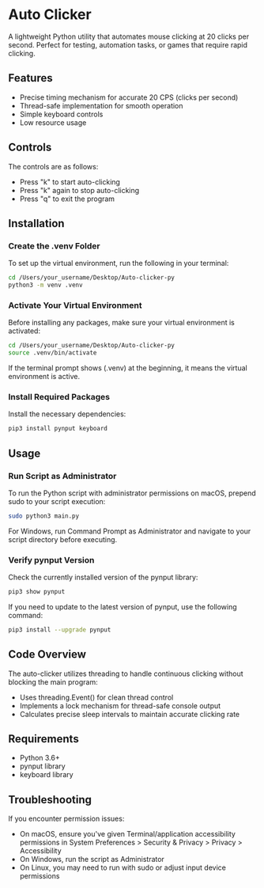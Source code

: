 # Auto Clicker

A lightweight Python utility that automates mouse clicking at 20 clicks per second. Perfect for testing, automation tasks, or games that require rapid clicking.

## Features

- Precise timing mechanism for accurate 20 CPS (clicks per second)
- Thread-safe implementation for smooth operation
- Simple keyboard controls
- Low resource usage

## Controls

The controls are as follows:
- Press "k" to start auto-clicking
- Press "k" again to stop auto-clicking
- Press "q" to exit the program

## Installation

### Create the .venv Folder

To set up the virtual environment, run the following in your terminal:
```bash
cd /Users/your_username/Desktop/Auto-clicker-py
python3 -m venv .venv
```

### Activate Your Virtual Environment

Before installing any packages, make sure your virtual environment is activated:
```bash
cd /Users/your_username/Desktop/Auto-clicker-py
source .venv/bin/activate
```
If the terminal prompt shows (.venv) at the beginning, it means the virtual environment is active.

### Install Required Packages

Install the necessary dependencies:
```bash
pip3 install pynput keyboard
```

## Usage

### Run Script as Administrator

To run the Python script with administrator permissions on macOS, prepend sudo to your script execution:
```bash
sudo python3 main.py
```
For Windows, run Command Prompt as Administrator and navigate to your script directory before executing.

### Verify pynput Version

Check the currently installed version of the pynput library:
```bash
pip3 show pynput
```
If you need to update to the latest version of pynput, use the following command:
```bash
pip3 install --upgrade pynput
```

## Code Overview

The auto-clicker utilizes threading to handle continuous clicking without blocking the main program:
- Uses threading.Event() for clean thread control
- Implements a lock mechanism for thread-safe console output
- Calculates precise sleep intervals to maintain accurate clicking rate

## Requirements

- Python 3.6+
- pynput library
- keyboard library

## Troubleshooting

If you encounter permission issues:
- On macOS, ensure you've given Terminal/application accessibility permissions in System Preferences > Security & Privacy > Privacy > Accessibility
- On Windows, run the script as Administrator
- On Linux, you may need to run with sudo or adjust input device permissions
